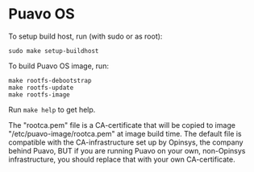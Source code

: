# Puavo OS

To setup build host, run (with sudo or as root):

    sudo make setup-buildhost

To build Puavo OS image, run:

    make rootfs-debootstrap
    make rootfs-update
    make rootfs-image

Run `make help` to get help.

The "rootca.pem" file is a CA-certificate that will be copied
to image "/etc/puavo-image/rootca.pem" at image build time.
The default file is compatible with the CA-infrastructure set up
by Opinsys, the company behind Puavo, BUT if you are running Puavo
on your own, non-Opinsys infrastructure, you should replace that
with your own CA-certificate.
